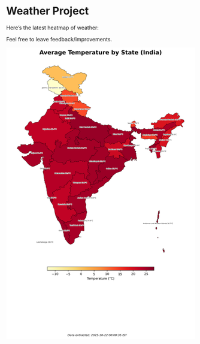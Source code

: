 # Weather Project

Here’s the latest heatmap of weather:

Feel free to leave feedback/improvements.

![India Heatmap](docs/assets/india_heatmap.png?v=F7D14E)
